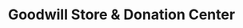 ---
title: "Goodwill Store & Donation Center"
url: /calgary/goodwill-store-and-donation-center/
shop: charity
---